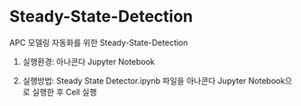 # Steady-State-Detection
APC 모델링 자동화를 위한 Steady-State-Detection

1. 실행환경: 아나콘다 Jupyter Notebook

2. 실행방법: Steady State Detector.ipynb 파일을 아나콘다 Jupyter Notebook으로 실행한 후 Cell 실행

